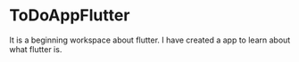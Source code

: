 # ToDoAppFlutter
It is a beginning workspace about flutter. I have created a app to learn about what flutter is.
